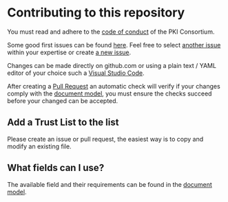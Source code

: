 # Contributing to this repository 

You must read and adhere to the [code of conduct](https://pkic.org/code-of-conduct/) of the PKI Consortium.

Some good first issues can be found [here](https://github.com/pkic/ltl/contribute). Feel free to select [another issue](https://github.com/pkic/ltl/issues) within your expertise or create [a new issue](https://github.com/pkic/ltl/issues/new).

Changes can be made directly on github.com or using a plain text / YAML editor of your choice such a [Visual Studio Code](https://code.visualstudio.com/).

After creating a [Pull Request](https://docs.github.com/en/github/collaborating-with-pull-requests/proposing-changes-to-your-work-with-pull-requests/creating-a-pull-request-from-a-fork) an automatic check will verify if your changes comply with the [document model](https://github.com/pkic/ltl/blob/main/ltl/model.go), you must ensure the checks succeed before your changed can be accepted.

## Add a Trust List to the list

Please create an issue or pull request, the easiest way is to copy and modify an existing file.

## What fields can I use?

The available field and their requirements can be found in the [document model](https://github.com/pkic/ltl/blob/main/ltl/model.go).
